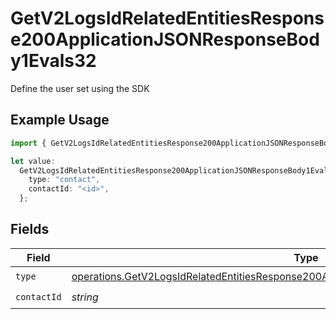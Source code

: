 # GetV2LogsIdRelatedEntitiesResponse200ApplicationJSONResponseBody1Evals32

Define the user set using the SDK

## Example Usage

```typescript
import { GetV2LogsIdRelatedEntitiesResponse200ApplicationJSONResponseBody1Evals32 } from "orq-poc-typescript-multi-env-version/models/operations";

let value:
  GetV2LogsIdRelatedEntitiesResponse200ApplicationJSONResponseBody1Evals32 = {
    type: "contact",
    contactId: "<id>",
  };
```

## Fields

| Field                                                                                                                                                                                              | Type                                                                                                                                                                                               | Required                                                                                                                                                                                           | Description                                                                                                                                                                                        |
| -------------------------------------------------------------------------------------------------------------------------------------------------------------------------------------------------- | -------------------------------------------------------------------------------------------------------------------------------------------------------------------------------------------------- | -------------------------------------------------------------------------------------------------------------------------------------------------------------------------------------------------- | -------------------------------------------------------------------------------------------------------------------------------------------------------------------------------------------------- |
| `type`                                                                                                                                                                                             | [operations.GetV2LogsIdRelatedEntitiesResponse200ApplicationJSONResponseBody1Evals32Type](../../models/operations/getv2logsidrelatedentitiesresponse200applicationjsonresponsebody1evals32type.md) | :heavy_check_mark:                                                                                                                                                                                 | N/A                                                                                                                                                                                                |
| `contactId`                                                                                                                                                                                        | *string*                                                                                                                                                                                           | :heavy_check_mark:                                                                                                                                                                                 | N/A                                                                                                                                                                                                |